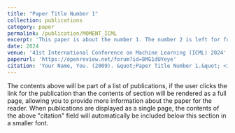 ```yaml
---
title: "Paper Title Number 1"
collection: publications
category: paper
permalink: /publication/MOMENT_ICML
excerpt: 'This paper is about the number 1. The number 2 is left for future work.'
date: 2024
venue: '41st International Conference on Machine Learning (ICML) 2024'
paperurl: 'https://openreview.net/forum?id=8MG1dUYeye'
citation: 'Your Name, You. (2009). &quot;Paper Title Number 1.&quot; <i>Journal 1</i>. 1(1).'
---
```


The contents above will be part of a list of publications, if the user clicks the link for the publication than the contents of section will be rendered as a full page, allowing you to provide more information about the paper for the reader. When publications are displayed as a single page, the contents of the above "citation" field will automatically be included below this section in a smaller font.